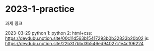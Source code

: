 # 2023-1-practice 

과제 링크

2023-03-29
  python 1:
  python 2:
  html+css: https://devdubu.notion.site/00c11d563b15417293b0b32833b20b02
  js: https://devdubu.notion.site/22b3f7bbd3b546ed94027c1e4cf06224
